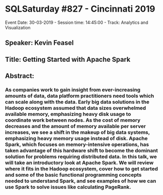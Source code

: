 # SQLSaturday #827 - Cincinnati 2019
Event Date: 30-03-2019 - Session time: 14:45:00 - Track: Analytics and Visualization
## Speaker: Kevin Feasel
## Title: Getting Started with Apache Spark
## Abstract:
### As companies work to gain insight from ever-increasing amounts of data, data platform practitioners need tools which can scale along with the data.  Early big data solutions in the Hadoop ecosystem assumed that data sizes overwhelmed available memory, emphasizing heavy disk usage to coordinate work between nodes.  As the cost of memory decreases and the amount of memory available per server increases, we see a shift in the makeup of big data systems, emphasizing heavy memory usage instead of disk.  Apache Spark, which focuses on memory-intensive operations, has taken advantage of this hardware shift to become the dominant solution for problems requiring distributed data.  In this talk, we will take an introductory look at Apache Spark.  We will review where it fits in the Hadoop ecosystem, cover how to get started and some of the basic functional programming concepts needed to understand Spark, and see examples of how we can use Spark to solve issues like calculating PageRank.
